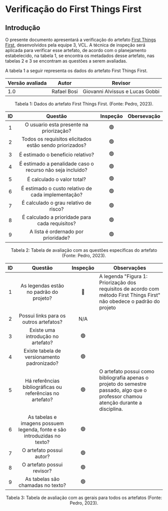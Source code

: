 # Verificação do First Things First

## Introdução

O presente documento apresentará a verificação do artefato [First Things First](https://requisitos-de-software.github.io/2023.1-VLC/#/elicitacao/first_things_first), desenvolvidos pela equipe 3, VCL. A técnica de inspeção será aplicada para verificar esse artefato, de acordo com o planejamento estabelecido, na tabela 1, se encontra os metadados desse artefato, nas tabelas 2 e 3 se encontram as questões a serem avaliadas.

A tabela 1 a seguir representa os dados do artefato First Things First.

| Versão avaliada | Autor       | Revisor                         |
| ---------------- | ----------- | ------------------------------- |
| 1.0              | Rafael Bosi | Giovanni Alvissus e Lucas Gobbi |

<div style="text-align: center">
<p> Tabela 1: Dados do artefato First Things First. (Fonte: Pedro, 2023). </p>
</div>

| ID |                           Questão                           | Inspeção | Obersevação |
| :-: | :----------------------------------------------------------: | :--------: | ------------- |
| 1 |          O usuario esta presente na priorização?          |     🟢     |               |
| 2 |   Todos os requisitos elicitados estão sendo priorizados?   |     🟢     |               |
| 3 |              É estimado o beneficio relativo?              |     🟢     |               |
| 4 | É estimado a penalidade caso o recurso não seja incluido? |     🟢     |               |
| 5 |                 É calculado o valor total?                 |     🟢     |               |
| 6 |    É estimado o custo relativo de cada implementação?    |     🟢     |               |
| 7 |           É calculado o grau relativo de risco?           |     🟢     |               |
| 8 |       É calculado a prioridade para cada requisitos?       |     🟢     |               |
| 9 |             A lista é ordernado por prioridade?             |     🟢     |               |

<div style="text-align: center">
<p> Tabela 2: Tabela de avaliação com as questões específicas do artefato (Fonte: Pedro, 2023). </p>
</div>

| ID |                                 Questão                                 | Inspeção | Observações                                                                                                                         |
| :-: | :-----------------------------------------------------------------------: | :--------: | ------------------------------------------------------------------------------------------------------------------------------------- |
| 1 |                 As legendas estão no padrão do projeto?                 |     🔴     | A legenda "Figura 1: Priorização dos requisitos de acordo com método First Things First" não obedece o padrão do projeto         |
| 2 |                  Possui links para os outros artefatos?                  |    N/A    |                                                                                                                                       |
| 3 |                   Existe uma introdução no artefato?                   |     🟢     |                                                                                                                                       |
| 4 |                Existe tabela de versionamento padronizado?                |     🟢     |                                                                                                                                       |
| 5 |      Há referências bibliográficas ou referências no artefato?      |     🟢     | O artefato possui como bibliografia apenas o projeto do semestre passado, algo que o professor chamou atenção durante a disciplina. |
| 6 | As tabelas e imagens possuem legenda, fonte e são introduzidas no texto? |     🟢     |                                                                                                                                       |
| 7 |                         O artefato possui autor?                         |     🟢     |                                                                                                                                       |
| 8 |                        O artefato possui revisor?                        |     🟢     |                                                                                                                                       |
| 9 |                    As tabelas são chamadas no texto?                    |     🟢     |                                                                                                                                       |

<div style="text-align: center">
<p> Tabela 3: Tabela de avaliação com as gerais para todos os artefatos (Fonte: Pedro, 2023). </p>
</div>
